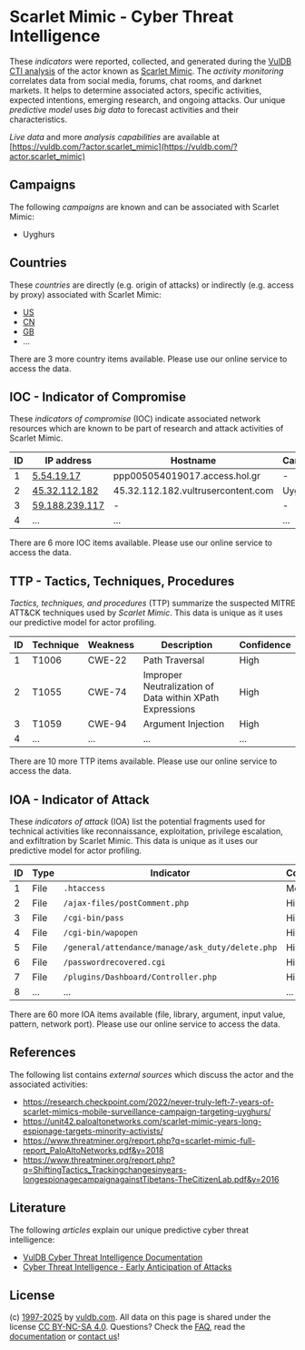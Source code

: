 # Scarlet Mimic - Cyber Threat Intelligence

These _indicators_ were reported, collected, and generated during the [VulDB CTI analysis](https://vuldb.com/?kb.cti) of the actor known as [Scarlet Mimic](https://vuldb.com/?actor.scarlet_mimic). The _activity monitoring_ correlates data from social media, forums, chat rooms, and darknet markets. It helps to determine associated actors, specific activities, expected intentions, emerging research, and ongoing attacks. Our unique _predictive model_ uses _big data_ to forecast activities and their characteristics.

_Live data_ and more _analysis capabilities_ are available at [https://vuldb.com/?actor.scarlet_mimic](https://vuldb.com/?actor.scarlet_mimic)

## Campaigns

The following _campaigns_ are known and can be associated with Scarlet Mimic:

* Uyghurs

## Countries

These _countries_ are directly (e.g. origin of attacks) or indirectly (e.g. access by proxy) associated with Scarlet Mimic:

* [US](https://vuldb.com/?country.us)
* [CN](https://vuldb.com/?country.cn)
* [GB](https://vuldb.com/?country.gb)
* ...

There are 3 more country items available. Please use our online service to access the data.

## IOC - Indicator of Compromise

These _indicators of compromise_ (IOC) indicate associated network resources which are known to be part of research and attack activities of Scarlet Mimic.

ID | IP address | Hostname | Campaign | Confidence
-- | ---------- | -------- | -------- | ----------
1 | [5.54.19.17](https://vuldb.com/?ip.5.54.19.17) | ppp005054019017.access.hol.gr | - | High
2 | [45.32.112.182](https://vuldb.com/?ip.45.32.112.182) | 45.32.112.182.vultrusercontent.com | Uyghurs | Medium
3 | [59.188.239.117](https://vuldb.com/?ip.59.188.239.117) | - | - | High
4 | ... | ... | ... | ...

There are 6 more IOC items available. Please use our online service to access the data.

## TTP - Tactics, Techniques, Procedures

_Tactics, techniques, and procedures_ (TTP) summarize the suspected MITRE ATT&CK techniques used by _Scarlet Mimic_. This data is unique as it uses our predictive model for actor profiling.

ID | Technique | Weakness | Description | Confidence
-- | --------- | -------- | ----------- | ----------
1 | T1006 | CWE-22 | Path Traversal | High
2 | T1055 | CWE-74 | Improper Neutralization of Data within XPath Expressions | High
3 | T1059 | CWE-94 | Argument Injection | High
4 | ... | ... | ... | ...

There are 10 more TTP items available. Please use our online service to access the data.

## IOA - Indicator of Attack

These _indicators of attack_ (IOA) list the potential fragments used for technical activities like reconnaissance, exploitation, privilege escalation, and exfiltration by Scarlet Mimic. This data is unique as it uses our predictive model for actor profiling.

ID | Type | Indicator | Confidence
-- | ---- | --------- | ----------
1 | File | `.htaccess` | Medium
2 | File | `/ajax-files/postComment.php` | High
3 | File | `/cgi-bin/pass` | High
4 | File | `/cgi-bin/wapopen` | High
5 | File | `/general/attendance/manage/ask_duty/delete.php` | High
6 | File | `/passwordrecovered.cgi` | High
7 | File | `/plugins/Dashboard/Controller.php` | High
8 | ... | ... | ...

There are 60 more IOA items available (file, library, argument, input value, pattern, network port). Please use our online service to access the data.

## References

The following list contains _external sources_ which discuss the actor and the associated activities:

* https://research.checkpoint.com/2022/never-truly-left-7-years-of-scarlet-mimics-mobile-surveillance-campaign-targeting-uyghurs/
* https://unit42.paloaltonetworks.com/scarlet-mimic-years-long-espionage-targets-minority-activists/
* https://www.threatminer.org/report.php?q=scarlet-mimic-full-report_PaloAltoNetworks.pdf&y=2018
* https://www.threatminer.org/report.php?q=ShiftingTactics_Trackingchangesinyears-longespionagecampaignagainstTibetans-TheCitizenLab.pdf&y=2016

## Literature

The following _articles_ explain our unique predictive cyber threat intelligence:

* [VulDB Cyber Threat Intelligence Documentation](https://vuldb.com/?kb.cti)
* [Cyber Threat Intelligence - Early Anticipation of Attacks](https://www.scip.ch/en/?labs.20201022)

## License

(c) [1997-2025](https://vuldb.com/?kb.changelog) by [vuldb.com](https://vuldb.com/?kb.about). All data on this page is shared under the license [CC BY-NC-SA 4.0](https://creativecommons.org/licenses/by-nc-sa/4.0/). Questions? Check the [FAQ](https://vuldb.com/?kb.faq), read the [documentation](https://vuldb.com/?kb) or [contact us](https://vuldb.com/?contact)!
